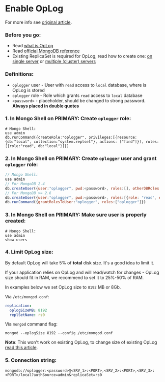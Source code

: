 Enable OpLog
======

For more info see [original article](https://veliovgroup.com/article/2qsjtNf8NSB9XxZDh/mongodb-replica-set-with-oplog).

### Before you go:
 - Read [what is OpLog](http://www.briancarpio.com/2012/04/21/mongodb-the-oplog-explain/)
 - Read [official MongoDB reference](https://docs.mongodb.com/manual/core/replica-set-oplog/)
 - Existing ReplicaSet is required for OpLog, read how to create one: [on single server](https://github.com/VeliovGroup/ostrio/blob/master/tutorials/mongodb/single-server-replica-set.md) or [multiple (cluster) servers](https://github.com/VeliovGroup/ostrio/blob/master/tutorials/mongodb/multiple-server-replica-set.md)

### Definitions:
 - `oplogger` user - User with `read` access to `local` database, where is OpLog is stored
 - `oplogger` role - Role which grants `read` access to `local` database
 - `<password>` - placeholder, should be changed to strong password. __Always placed in double quotes__

### 1. In Mongo Shell on PRIMARY: Create `oplogger` role:
```shell
# Mongo Shell:
use admin
db.runCommand({createRole:"oplogger", privileges:[{resource: {db:"local", collection:"system.replset"}, actions: ["find"]}], roles:[{role:"read", db:"local"}]})
```

### 2. In Mongo Shell on PRIMARY: Create `oplogger` user and grant `oplogger` role:
```javascript
// Mongo Shell:
use admin
// For MongoDB 2.4
db.createUser({user:"oplogger", pwd:<password>, roles:[], otherDBRoles:{local:["read"]}})
// For MongoDB >= 2.6
db.createUser({user:"oplogger", pwd:<password>, roles:[{role: "read", db: "local"}]})
db.runCommand({grantRolesToUser:"oplogger", roles:["oplogger"]})
```

### 3. In Mongo Shell on PRIMARY: Make sure user is properly created:
```shell
# Mongo Shell:
use admin
show users
```

### 4. Limit OpLog size:
By default OpLog will take 5% of __total__ disk size. It's a good idea to limit it.

If your application relies on OpLog and will read/watch for changes - OpLog size should fit in RAM, we recommend to set it to 25%-50% of RAM.

In examples below we set OpLog size to `8192` MB or 8Gb.

Via `/etc/mongod.conf`:
```yaml
replication:
  oplogSizeMB: 8192
  replSetName: rs0
```

Via `mongod` command flag:
```shell
mongod --oplogSize 8192 --config /etc/mongod.conf
```

__Note__: This won't work on existing OpLog, to change size of existing OpLog [read this article](https://docs.mongodb.com/manual/tutorial/change-oplog-size/).

### 5. Connection string:
```plain
mongodb://oplogger:<password>@<SRV_1>:<PORT>,<SRV_2>:<PORT>,<SRV_3>:<PORT>/local?authSource=admin&replicaSet=rs0
```

